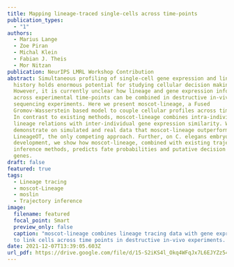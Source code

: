 ```yaml
---
title: Mapping lineage-traced single-cells across time-points
publication_types:
  - "1"
authors:
  - Marius Lange
  - Zoe Piran
  - Michal Klein
  - Fabian J. Theis
  - Mor Nitzan
publication: NeurIPS LMRL Workshop Contribution
abstract: Simultaneous profiling of single-cell gene expression and lineage
  history holds enormous potential for studying cellular decision making.
  However, it is currently unclear how lineage and gene expression information
  across experimental time-points can be combined in destructive in-vivo
  sequencing experiments. Here we present moscot-lineage, a Fused
  Gromov-Wasserstein based model to couple cellular profiles across time-points.
  In contrast to existing methods, moscot-lineage combines intra-individual
  lineage relations with inter-individual gene expression similarity. We
  demonstrate on simulated and real data that moscot-lineage outperforms
  LineageOT, the only competing approach. Further, on C. elegans embryonic
  development, we show how moscot-lineage, combined with existing trajectory
  inference methods, predicts fate probabilities and putative decision driver
  genes.
draft: false
featured: true
tags:
  - Lineage tracing
  - moscot-Lineage
  - moslin
  - Trajectory inference
image:
  filename: featured
  focal_point: Smart
  preview_only: false
  caption: "moscot-lineage combines lineage tracing data with gene expression
  to link cells across time points in destructive in-vivo experiments. "
date: 2021-12-07T13:39:05.603Z
url_pdf: https://drive.google.com/file/d/15-S2iKS4l_Okq4WFqJx7L6EJYZz54-Id/view
---
```

